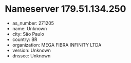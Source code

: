# Nameserver 179.51.134.250

* as_number: 271205
* name: Unknown
* city: São Paulo
* country: BR
* organization: MEGA FIBRA INFINITY LTDA
* version: Unknown
* dnssec: Unknown
